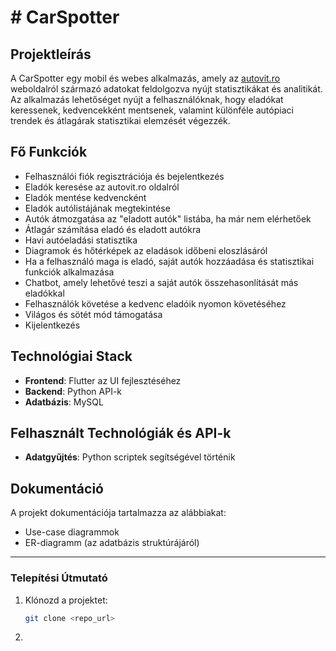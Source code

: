# # CarSpotter

## Projektleírás
A CarSpotter egy mobil és webes alkalmazás, amely az [autovit.ro](https://www.autovit.ro) weboldalról származó adatokat feldolgozva nyújt statisztikákat és analitikát. Az alkalmazás lehetőséget nyújt a felhasználóknak, hogy eladókat keressenek, kedvencekként mentsenek, valamint különféle autópiaci trendek és átlagárak statisztikai elemzését végezzék.

## Fő Funkciók
- Felhasználói fiók regisztrációja és bejelentkezés
- Eladók keresése az autovit.ro oldalról
- Eladók mentése kedvencként
- Eladók autólistájának megtekintése
- Autók átmozgatása az "eladott autók" listába, ha már nem elérhetőek
- Átlagár számítása eladó és eladott autókra
- Havi autóeladási statisztika
- Diagramok és hőtérképek az eladások időbeni eloszlásáról
- Ha a felhasználó maga is eladó, saját autók hozzáadása és statisztikai funkciók alkalmazása
- Chatbot, amely lehetővé teszi a saját autók összehasonlítását más eladókkal
- Felhasználók követése a kedvenc eladóik nyomon követéséhez
- Világos és sötét mód támogatása
- Kijelentkezés

## Technológiai Stack
- **Frontend**: Flutter az UI fejlesztéséhez
- **Backend**: Python API-k 
- **Adatbázis**: MySQL

## Felhasznált Technológiák és API-k
- **Adatgyűjtés**: Python scriptek segítségével történik


## Dokumentáció
A projekt dokumentációja tartalmazza az alábbiakat:
- Use-case diagrammok
- ER-diagramm (az adatbázis struktúrájáról)

---

### Telepítési Útmutató
1. Klónozd a projektet:
   ```bash
   git clone <repo_url>
2.
